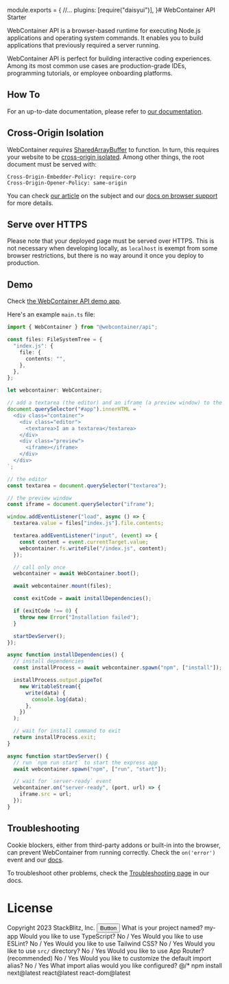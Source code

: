 module.exports = {
  //...
  plugins: [require("daisyui")],
}# WebContainer API Starter

WebContainer API is a browser-based runtime for executing Node.js applications and operating system commands. It enables you to build applications that previously required a server running.

WebContainer API is perfect for building interactive coding experiences. Among its most common use cases are production-grade IDEs, programming tutorials, or employee onboarding platforms.

## How To

For an up-to-date documentation, please refer to [our documentation](https://webcontainers.io).

## Cross-Origin Isolation

WebContainer _requires_ [SharedArrayBuffer](https://developer.mozilla.org/en-US/docs/Web/JavaScript/Reference/Global_Objects/SharedArrayBuffer) to function. In turn, this requires your website to be [cross-origin isolated](https://developer.mozilla.org/en-US/docs/Web/JavaScript/Reference/Global_Objects/SharedArrayBuffer#security_requirements). Among other things, the root document must be served with:

```
Cross-Origin-Embedder-Policy: require-corp
Cross-Origin-Opener-Policy: same-origin
```

You can check [our article](https://blog.stackblitz.com/posts/cross-browser-with-coop-coep/) on the subject and our [docs on browser support](https://developer.stackblitz.com/docs/platform/browser-support) for more details.

## Serve over HTTPS

Please note that your deployed page must be served over HTTPS. This is not necessary when developing locally, as `localhost` is exempt from some browser restrictions, but there is no way around it once you deploy to production.

## Demo

Check [the WebContainer API demo app](webcontainer.new).

Here's an example `main.ts` file:

```ts
import { WebContainer } from "@webcontainer/api";

const files: FileSystemTree = {
  "index.js": {
    file: {
      contents: "",
    },
  },
};

let webcontainer: WebContainer;

// add a textarea (the editor) and an iframe (a preview window) to the document
document.querySelector("#app").innerHTML = `
  <div class="container">
    <div class="editor">
      <textarea>I am a textarea</textarea>
    </div>
    <div class="preview">
      <iframe></iframe>
    </div>
  </div>
`;

// the editor
const textarea = document.querySelector("textarea");

// the preview window
const iframe = document.querySelector("iframe");

window.addEventListener("load", async () => {
  textarea.value = files["index.js"].file.contents;

  textarea.addEventListener("input", (event) => {
    const content = event.currentTarget.value;
    webcontainer.fs.writeFile("/index.js", content);
  });

  // call only once
  webcontainer = await WebContainer.boot();

  await webcontainer.mount(files);

  const exitCode = await installDependencies();

  if (exitCode !== 0) {
    throw new Error("Installation failed");
  }

  startDevServer();
});

async function installDependencies() {
  // install dependencies
  const installProcess = await webcontainer.spawn("npm", ["install"]);

  installProcess.output.pipeTo(
    new WritableStream({
      write(data) {
        console.log(data);
      },
    })
  );

  // wait for install command to exit
  return installProcess.exit;
}

async function startDevServer() {
  // run `npm run start` to start the express app
  await webcontainer.spawn("npm", ["run", "start"]);

  // wait for `server-ready` event
  webcontainer.on("server-ready", (port, url) => {
    iframe.src = url;
  });
}
```

## Troubleshooting

Cookie blockers, either from third-party addons or built-in into the browser, can prevent WebContainer from running correctly. Check the `on('error')` event and our [docs](https://developer.stackblitz.com/docs/platform/third-party-blocker).

To troubleshoot other problems, check the [Troubleshooting page](https://webcontainers.io/guides/troubleshooting) in our docs.

# License

Copyright 2023 StackBlitz, Inc.
<button
  class="inline-block cursor-pointer rounded-md bg-gray-800 px-4 py-3 text-center text-sm font-semibold uppercase text-white transition duration-200 ease-in-out hover:bg-gray-900">
  Button
</button>
What is your project named? my-app
Would you like to use TypeScript? No / Yes
Would you like to use ESLint? No / Yes
Would you like to use Tailwind CSS? No / Yes
Would you like to use `src/` directory? No / Yes
Would you like to use App Router? (recommended) No / Yes
Would you like to customize the default import alias? No / Yes
What import alias would you like configured? @/*
npm install next@latest react@latest react-dom@latest

